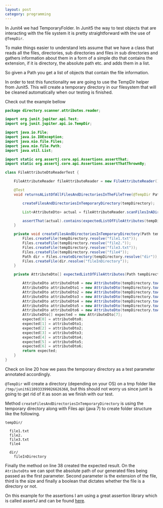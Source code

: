 ```yaml
---
layout: post
category: programming
---
```


In Junit4 we had TemporaryFolder. In Junit5 the way to test objects that are interacting with the file system it is pretty straightforward with the use of `@TempDir`.

To make things easier to understand lets assume that we have a class that reads all the files, directories, sub directories and files in sub directories and gathers information about them in a form of a simple dto that contains the extension, if it is directory, the absolute path etc. and adds them in a list.

So given a Path you get a list of objects that contain the file information.

In order to test this functionality we are going to use the TempDir helper from Junit5.
This will create a temporary directory in our filesystem that will be cleaned automatically when our testing is finished.

Check out the example bellow

```java
package directory.scanner.attributes.reader;

import org.junit.jupiter.api.Test;
import org.junit.jupiter.api.io.TempDir;

import java.io.File;
import java.io.IOException;
import java.nio.file.Files;
import java.nio.file.Path;
import java.util.List;

import static org.assertj.core.api.Assertions.assertThat;
import static org.assertj.core.api.Assertions.assertThatThrownBy;

class FileAttributeDtoReaderTest {

    FileAttributeReader fileAttributeReader = new FileAttributeReader();

    @Test
    void returnsAListOfAllFilesAndDirectoriesInTheFileTree(@TempDir Path tempDirectory) throws IOException {

        createFilesAndDirectoriesInTemporaryDirectory(tempDirectory);

        List<AttributeDto> actual = fileAttributeReader.scanFilesInADirectory(tempDirectory);

        assertThat(actual).contains(expectedListOfFileAttributes(tempDirectory));
    }

    private void createFilesAndDirectoriesInTemporaryDirectory(Path tempDirectory) throws IOException {
        Files.createFile(tempDirectory.resolve("file1.txt"));
        Files.createFile(tempDirectory.resolve("file2."));
        Files.createFile(tempDirectory.resolve("file3.txt"));
        Files.createFile(tempDirectory.resolve("file4"));
        Path dir = Files.createDirectory(tempDirectory.resolve("dir"));
        Files.createFile(dir.resolve("fileInDirectory"));
    }

    private AttributeDto[] expectedListOfFileAttributes(Path tempDirectory) {

        AttributeDto attributeDto0 = new AttributeDto(tempDirectory.toAbsolutePath().toString(), "", 4096, true);
        AttributeDto attributeDto1 = new AttributeDto(tempDirectory.toAbsolutePath() + File.separator + "file1.txt", "txt", 0, false);
        AttributeDto attributeDto2 = new AttributeDto(tempDirectory.toAbsolutePath() + File.separator + "file2.", "", 0, false);
        AttributeDto attributeDto3 = new AttributeDto(tempDirectory.toAbsolutePath() + File.separator + "file3.txt", "txt", 0, false);
        AttributeDto attributeDto4 = new AttributeDto(tempDirectory.toAbsolutePath() + File.separator + "file4", "", 0, false);
        AttributeDto attributeDto5 = new AttributeDto(tempDirectory.toAbsolutePath() + File.separator + "dir", "", 4096, true);
        AttributeDto attributeDto6 = new AttributeDto(tempDirectory.toAbsolutePath() + File.separator + "dir" + File.separator + "fileInDirectory", "", 0, false);
        AttributeDto[] expected = new AttributeDto[7];
        expected[0] = attributeDto0;
        expected[1] = attributeDto1;
        expected[2] = attributeDto2;
        expected[3] = attributeDto3;
        expected[4] = attributeDto4;
        expected[5] = attributeDto5;
        expected[6] = attributeDto6;
        return expected;
    }
}
```

Check on line 20 how we pass the temporary directory as a test parameter annotated accordingly.

`@TempDir` will create a directory (depending on your OS) on a tmp folder like `/tmp/junit6110933399026626368`, but this should not worry us since junit is going to get rid of it as soon as we finish with our test.

Method `createFilesAndDirectoriesInTemporaryDirectory` is using the temporary directory along with Files api (java 7) to create folder structure like the following.

```
tempDir/

  file1.txt
  file2.
  file3.txt
  file4

  dir/
    fileInDirectory
```

Finally the method on line 38 created the expected result. On the `AtributeDto` we can spot the absolute path of our generated files being passed as the first parameter. Second parameter is the extension of the file, third is the size and finally a boolean that dictates whether the file is a directory or not.

On this example for the assertions I am using a great assertion library which is called assertJ and can be found [here](https://assertj.github.io/doc/).
  
  
